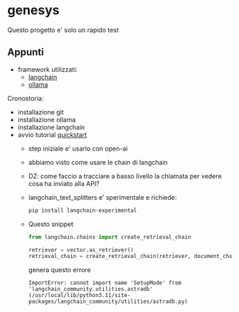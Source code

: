 # genesys

Questo progetto e' solo un rapido test

## Appunti

- framework utilizzati:
  - [langchain](https://www.langchain.com/)
  - [ollama](https://ollama.ai) 

Cronostoria:
-  installazione git 
- installazione ollama
- installazione langchain
- avvio tutorial [quickstart](https://python.langchain.com/docs/get_started/quickstart)
  - step iniziale e' usarlo con open-ai
  - abbiamo visto come usare le chain di langchain
  - DZ: come faccio a tracciare a basso livello la chiamata per vedere cosa ha inviato alla API?
  - langchain_text_splitters e' sperimentale e richiede:
    ```bash
    pip install langchain-experimental
    ```
  - Questo snippet 
    ```python
    from langchain.chains import create_retrieval_chain

    retriever = vector.as_retriever()
    retrieval_chain = create_retrieval_chain(retriever, document_chain)
    ```
    genera questo errore

    ```
    ImportError: cannot import name 'SetupMode' from 'langchain_community.utilities.astradb' (/usr/local/lib/python3.11/site-packages/langchain_community/utilities/astradb.py)
    ```